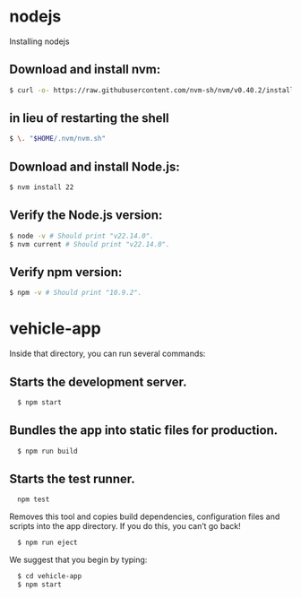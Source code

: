 # nodejs
Installing nodejs

## Download and install nvm:
```bash
$ curl -o- https://raw.githubusercontent.com/nvm-sh/nvm/v0.40.2/install.sh | bash
```
## in lieu of restarting the shell
```bash
$ \. "$HOME/.nvm/nvm.sh"
```
## Download and install Node.js:
```bash
$ nvm install 22
```
## Verify the Node.js version:
```bash
$ node -v # Should print "v22.14.0".
$ nvm current # Should print "v22.14.0".
```
## Verify npm version:
```bash
$ npm -v # Should print "10.9.2".
```

# vehicle-app
Inside that directory, you can run several commands:

## Starts the development server.
```bash
  $ npm start
```
## Bundles the app into static files for production.
```bash
  $ npm run build
```
## Starts the test runner.
```bash
  npm test
```

Removes this tool and copies build dependencies, configuration files
and scripts into the app directory. If you do this, you can’t go back!
```bash
  $ npm run eject
```

We suggest that you begin by typing:

```bash
  $ cd vehicle-app
  $ npm start
```
